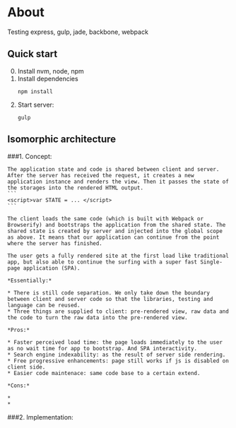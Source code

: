 # About
Testing express, gulp, jade, backbone, webpack

## Quick start

0. Install nvm, node, npm
1. Install dependencies
	```
	npm install
	```
2. Start server:
	```
	gulp
	```

## Isomorphic architecture

###1. Concept:

	The application state and code is shared between client and server. After the server has received the request, it creates a new application instance and renders the view. Then it passes the state of the storages into the rendered HTML output.
	```
	<script>var STATE = ... </script>
	```

	The client loads the same code (which is built with Webpack or Browserify) and bootstraps the application from the shared state. The shared state is created by server and injected into the global scope as above. It means that our application can continue from the point where the server has finished.

	The user gets a fully rendered site at the first load like traditional app, but also able to continue the surfing with a super fast Single-page application (SPA).

	*Essentially:*

	* There is still code separation. We only take down the boundary between client and server code so that the libraries, testing and language can be reused.
	* Three things are supplied to client: pre-rendered view, raw data and the code to turn the raw data into the pre-rendered view.

	*Pros:*

	* Faster perceived load time: the page loads immediately to the user as no wait time for app to bootstrap. And SPA interactivity.
	* Search engine indexability: as the result of server side rendering.
	* Free progressive enhancements: page still works if js is disabled on client side.
	* Easier code maintenace: same code base to a certain extend.

	*Cons:*

	*
	*

###2. Implementation:

